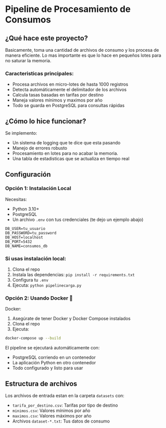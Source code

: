 # Pipeline de Procesamiento de Consumos

## ¿Qué hace este proyecto?
Basicamente, toma una cantidad de archivos de consumo y los procesa de manera eficiente. Lo mas importante es que lo hace en pequeños lotes para no saturar la memoria.

### Caracteristicas principales:
- Procesa archivos en micro-lotes de hasta 1000 registros
- Detecta automáticamente el delimitador de los archivos 
- Calcula tasas basadas en tarifas por destino
- Maneja valores mínimos y maximos por año
- Todo se guarda en PostgreSQL para consultas rápidas

## ¿Cómo lo hice funcionar?
Se implemento:
- Un sistema de logging que te dice que esta pasando
- Manejo de errores robusto 
- Procesamiento en lotes para no acabar la memoria.
- Una tabla de estadisticas que se actualiza en tiempo real

## Configuración

### Opción 1: Instalación Local
Necesitas:
- Python 3.10+
- PostgreSQL
- Un archivo `.env` con tus credenciales (te dejo un ejemplo abajo)
 ```env
DB_USER=tu_usuario
DB_PASSWORD=tu_password
DB_HOST=localhost
DB_PORT=5432
DB_NAME=consumos_db
```

### Si usas instalación local:
1. Clona el repo
2. Instala las dependencias: `pip install -r requirements.txt`
3. Configura tu `.env`
4. Ejecuta: `python pipelinecarga.py`


### Opción 2: Usando Docker 🐳
Docker:
1. Asegúrate de tener Docker y Docker Compose instalados
2. Clona el repo
3. Ejecuta:
```bash
docker-compose up --build
```
El pipeline se ejecutará automáticamente con:
- PostgreSQL corriendo en un contenedor
- La aplicación Python en otro contenedor
- Todo configurado y listo para usar

## Estructura de archivos
Los archivos de entrada estan en la carpeta `datasets` con:
- `tarifa_por_destino.csv`: Tarifas por tipo de destino
- `minimos.csv`: Valores mínimos por año
- `maximos.csv`: Valores máximos por año
- Archivos `dataset-*.txt`: Tus datos de consumo
